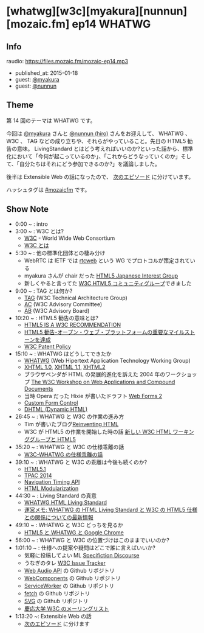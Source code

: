 # [whatwg][w3c][myakura][nunnun][mozaic.fm] ep14 WHATWG

## Info

raudio: https://files.mozaic.fm/mozaic-ep14.mp3

- published_at: 2015-01-18
- guest: [@myakura](https://twitter.com/myakura)
- guest: [@nunnun](https://twitter.com/nunnun)


## Theme

第 14 回のテーマは WHATWG です。

今回は [@myakura](https://twitter.com/myakura) さんと [@nunnun (hiro)](https://twitter.com/nunnun) さんをお迎えして、 WHATWG 、 W3C 、 TAG などの成り立ちや、それらがやっていること。先日の HTML5 勧告の意味。 LivingStandard とはどう考えればいいのか?といった話から、標準化において「今何が起こっているのか」、「これからどうなっていくのか」そして、「自分たちはそれにどう参加できるのか?」を議論しました。

後半は Extensible Web の話になったので、 [次のエピソード](http://mozaic.fm/post/108491263993/15-extensible-web) に分けています。

ハッシュタグは [#mozaicfm](https://twitter.com/search?q=mozaicfm&src=hash) です。


## Show Note

- 0:00 ~ : intro
- 3:00 ~ : W3C とは?
  - [W3C](http://t.umblr.com/redirect?z=http%3A%2F%2Fwww.w3.org%2F&t=YWRkODExN2RjMDNkOGIzYzdlNzc2ZjQyYWUyOWMxZDIzZjZkMmRjOSxjOFd4eUYzMA%3D%3D)  - World Wide Web Consortium
  - [W3C とは](http://t.umblr.com/redirect?z=http%3A%2F%2Fwww.w3c.jp%2F2012%2F06%2F03-W3C_General%2FW3C_General.html&t=ZTJmOTEyYmQ3YzNmODg5MWJkY2E4NzUyNWI2ZmZjMTY5Mjc5ZjVjZCxjOFd4eUYzMA%3D%3D)
- 5:30 ~ : 他の標準化団体との棲み分け
  - WebRTC は IETF では [rtcweb](http://t.umblr.com/redirect?z=https%3A%2F%2Ftools.ietf.org%2Fwg%2Frtcweb%2F&t=OGMzZjliMmUwZjBmNGVhMzJlNjZlZDEwZDk4ZTk0MmZiOWIwNTRlMSxjOFd4eUYzMA%3D%3D) という WG でプロトコルが策定されている
  - myakura さんが chair だった [HTML5 Japanese Interest Group](http://t.umblr.com/redirect?z=http%3A%2F%2Fwww.w3.org%2F2009%2F09%2Fhtml5-ig-jp-charter.ja.html&t=ODM5MWE0MDdlODdiOGQxYTZmMDQxY2RkYmI2N2ZhMDQ2MDkzMjllOSxjOFd4eUYzMA%3D%3D)
  - 新しくやると言ってた [W3C HTML5 コミュニティグループ](http://t.umblr.com/redirect?z=http%3A%2F%2Fwww.w3.org%2Fcommunity%2Fhtml5jp%2F&t=MWFjYjMyYTlmYzNkM2FlZTc1OTVmYTlmZjBiODIyNWE2YTVmZTAxZixjOFd4eUYzMA%3D%3D)できました
- 9:00 ~ : TAG とは何か?
  - [TAG](http://t.umblr.com/redirect?z=http%3A%2F%2Fwww.w3.org%2F2001%2Ftag%2F&t=NmVkMTA2ZWRkYjY1YWE5YzA3N2EzMGU4M2I4YjBmMWVkMzVhMTMzMyxjOFd4eUYzMA%3D%3D) (W3C Technical Architecture Group)
  - [AC](http://t.umblr.com/redirect?z=http%3A%2F%2Fwww.w3.org%2FConsortium%2Fmembership-faq%23ACRep&t=YjgzNzBmYzVhODIyNDI2NWIzYmIxZWQ5MGU2ZDE1ZTliYjgwMTQ1NCxjOFd4eUYzMA%3D%3D) (W3C Advisory Committee)
  - [AB](http://t.umblr.com/redirect?z=http%3A%2F%2Fwww.w3.org%2Fwiki%2FAB&t=Yjg0NjQ0NDkxYWVkNmE2ZWQwYTdhMTAxNmYxMjk0ODQ0NDE3ZDFmMCxjOFd4eUYzMA%3D%3D) (W3C Advisory Board)
- 10:20 ~ : HTML5 勧告の意味とは?
  - [HTML5 IS A W3C RECOMMENDATION](http://t.umblr.com/redirect?z=http%3A%2F%2Fwww.w3.org%2Fblog%2Fnews%2Farchives%2F4167&t=NDUzNTRhOGNhMzMxZGFhNjljMmY2NjY3YjBkMzg4ODM1OTAyYTNlZSxjOFd4eUYzMA%3D%3D)
  - [HTML5 勧告-オープン・ウェブ・プラットフォームの重要なマイルストーンを達成](http://t.umblr.com/redirect?z=http%3A%2F%2Fwww.w3.org%2F2014%2F10%2Fhtml5-rec.html.ja&t=MTVkOWEyNmM0ZWMyNDNkOGYxODc4NGZmMjAyNTQwM2YzZDJiZWRhZCxjOFd4eUYzMA%3D%3D)
  - [W3C Patent Policy](http://t.umblr.com/redirect?z=http%3A%2F%2Fwww.w3.org%2FConsortium%2FPatent-Policy%2F&t=YWQ4MTk2MzQxMDc0Nzk2MDM3YzZkN2E5NWM4MjA5ZjBkMDFjYTQzMyxjOFd4eUYzMA%3D%3D)
- 15:10 ~ : WHATWG はどうしてできたか
  - [WHATWG](http://t.umblr.com/redirect?z=https%3A%2F%2Fwhatwg.org%2F&t=Y2ZhZTM5ZGExMTBiZDkyYTg4YTllMTE5MTJhMTJkOGFiMmU5Y2YyMixjOFd4eUYzMA%3D%3D) (Web Hipertext Application Technology Working Group)
  - [XHTML 1.0](http://t.umblr.com/redirect?z=http%3A%2F%2Fwww.w3.org%2FTR%2Fxhtml1%2F&t=MTllY2Q3ZTRhZGFjNmUwNmRlYzE1MWFkYTNjYWU1MDA5OWM2OWU2MyxjOFd4eUYzMA%3D%3D), [XHTML 1.1](http://t.umblr.com/redirect?z=http%3A%2F%2Fwww.w3.org%2FTR%2Fxhtml11%2F&t=OWVjMjI0NWRhYzRjYjdmMDMzZmEwZjgzZmQxNzkxMDdlNGM3ZTJjYixjOFd4eUYzMA%3D%3D), [XHTML2](http://t.umblr.com/redirect?z=http%3A%2F%2Fwww.w3.org%2FTR%2Fxhtml2%2F&t=ZDdjMTM0MDAxNDAyNWMxMTUzMjY5N2E3MjJlNjMyMjUxNDJlNjMxYSxjOFd4eUYzMA%3D%3D)
  - ブラウザベンダが HTML の発展的進化を訴えた 2004 年のワークショップ [The W3C Workshop on Web Applications and Compound Documents](http://t.umblr.com/redirect?z=http%3A%2F%2Fwww.w3.org%2F2004%2F04%2Fwebapps-cdf-ws%2F&t=YWYyYTIyNjdhODlkY2U1OWExOGRiYzIwZmRhNzU3MDg1ZjM2ZDBmOSxjOFd4eUYzMA%3D%3D)
  - 当時 Opera だった Hixie が書いたドラフト [Web Forms 2](http://t.umblr.com/redirect?z=https%3A%2F%2Fgithub.com%2Fwestonruter%2Fwebforms2&t=MDk0ZjFhYzgyMjM4ZmM0NDBkNTgxZTRjNTZiYzhjZWMyNDZkOTdmOCxjOFd4eUYzMA%3D%3D)
  - [Custom Form Control](http://t.umblr.com/redirect?z=https%3A%2F%2Fwhatwg.org%2Fspecs%2Fweb-controls%2Fcurrent-work%2F&t=OTdhYzQxNTM1MzU5ZjdlMDM4Y2Q1ZGUyNGI0NTdjZGJhYTJmMzhiYyxjOFd4eUYzMA%3D%3D)
  - [DHTML (Dynamic HTML)](http://t.umblr.com/redirect?z=http%3A%2F%2Fja.wikipedia.org%2Fwiki%2F%25E3%2583%2580%25E3%2582%25A4%25E3%2583%258A%25E3%2583%259F%25E3%2583%2583%25E3%2582%25AFHTML&t=MTdiNjA1ZmYyMDQzOTAxYTE4NmM3NDA4YTAzNDgwYjc5YWY1YzVhOCxjOFd4eUYzMA%3D%3D)
- 26:45 ~ : WHATWG と W3C の作業の進み方
  - Tim が書いたブログ[Reinventing HTML](http://t.umblr.com/redirect?z=http%3A%2F%2Fdig.csail.mit.edu%2Fbreadcrumbs%2Fnode%2F166&t=NGYzNTc1ZDAzN2Y1YjIyZWU2NjJmMTA0OTA4NjQ5YzZiNjhjYTk4ZSxjOFd4eUYzMA%3D%3D)
  - W3C が HTML5 の作業を開始した時の話 [新しい W3C HTML ワーキンググループと HTML5](http://t.umblr.com/redirect?z=http%3A%2F%2Fstandards.mitsue.co.jp%2Farchives%2F001222.html&t=Yzc2ZjI5ZTYzYzMyYWQwMWJhYTNkNjBlNTFiZDcxNTY2MzU1MWUwOCxjOFd4eUYzMA%3D%3D)
- 35:20 ~ : WHATWG と W3C の仕様乖離の話
  - [W3C-WHATWG の仕様乖離の話](http://t.umblr.com/redirect?z=http%3A%2F%2Fdeveloper.telerik.com%2Ffeatured%2Fw3c-vs-whatwg-html5-specs-differences-documented%2F&t=OWU3ODA2MjBhY2FhYWM5YmRiNDdkNDQ2YjdiZWRmZjA2ODM4MGEyNyxjOFd4eUYzMA%3D%3D)
- 39:10 ~ : WHATWG と W3C の乖離は今後も続くのか?
  - [HTML5.1](http://t.umblr.com/redirect?z=http%3A%2F%2Fwww.w3.org%2FTR%2Fhtml51%2F&t=ZTdkOGQxNjA2NmRmYmU2MGZiZjRhOGY3ZjYzZmFkNzY5MzlmMTI1MixjOFd4eUYzMA%3D%3D)
  - [TPAC 2014](http://t.umblr.com/redirect?z=http%3A%2F%2Fwww.w3.org%2F2014%2F11%2FTPAC%2F&t=OWI2MDM2NzE4YzI0ZmU0YmIzMTQ2NWU2ZWQyNmJlOWQyNDdiOWI5MyxjOFd4eUYzMA%3D%3D)
  - [Navigation Timing API](http://t.umblr.com/redirect?z=http%3A%2F%2Fwww.w3.org%2FTR%2Fnavigation-timing%2F&t=YzA0ODBhYWVhYmIwNjlkNTE5OTI4OTYwYTY3ZDAyNGMxOGMxNGQxNSxjOFd4eUYzMA%3D%3D)
  - [HTML Modularization](http://t.umblr.com/redirect?z=http%3A%2F%2Fwww.w3.org%2F2014%2F10%2Fmodularity-slides%2F&t=Mjg1MTk0Nzc3Mjk3NjU5MjBmYzYxMzFlMGM3YTM1NjFlMGJlZTA4NCxjOFd4eUYzMA%3D%3D)
- 44:30 ~ : Living Standard の真意
  - [WHATWG HTML Living Standard](http://t.umblr.com/redirect?z=https%3A%2F%2Fhtml.spec.whatwg.org%2F&t=MjdmMGVmMzMwNTU3YzNiNjQ0ZDg2ZTY3MzRmMTU3ODE0MWMwMWE3MixjOFd4eUYzMA%3D%3D)
  - [運営メモ: WHATWG の HTML Living Standard と W3C の HTML5 仕様との関係についての最新情報](http://t.umblr.com/redirect?z=https%3A%2F%2Fdev.mozilla.jp%2F2012%2F07%2Fadministrivia-update-on-the-relationship-between-the-whatwg-html-living-standard-and-the-w3c-html5-specification%2F&t=YjY4ODU3OGU3NGRhYzY2NWZmNmU0Yzg2N2JmYmYxNzE1OTljN2M3ZCxjOFd4eUYzMA%3D%3D)
- 49:10 ~ : WHATWG と W3C どっちを見るか
  - [HTML5 と WHATWG と Google Chrome](http://t.umblr.com/redirect?z=https%3A%2F%2Fplus.google.com%2F+HayatoIto%2Fposts%2FaxVAUzFEu4L&t=YzNmMWZmN2FjNjcyYTllMjE4ZTA0YzBkYmNlMjg2OTQxODkyMGZkOCxjOFd4eUYzMA%3D%3D)
- 56:00 ~ : WHATWG と W3C の位置づけはこのままでいいのか?
- 1:01:10 ~ : 仕様への提案や疑問はどこで誰に言えばいいか?
  - 気軽に投稿してよい ML [Specifiction Discourse](http://t.umblr.com/redirect?z=http%3A%2F%2Fdiscourse.specifiction.org%2F&t=NWY4MmIzODRmODkwMmQ2M2MzZDZhZjg3NDkxOGEyMDFlM2Q0OWIyMSxjOFd4eUYzMA%3D%3D)
  - うなぎのタレ [W3C Issue Tracker](http://t.umblr.com/redirect?z=http%3A%2F%2Fwww.w3.org%2F2005%2F06%2Ftracker%2F&t=YzYxYTQ0OTc5YjMyMmRiZjcyNTE1YTE5ZjcyN2JjN2VkNmM5Mjc4MixjOFd4eUYzMA%3D%3D)
  - [Web Audio API](http://t.umblr.com/redirect?z=https%3A%2F%2Fgithub.com%2FWebAudio%2Fweb-audio-api&t=MDM5NDk4ZDNiOTYyODMwM2RkNmZkODRlMjg0YTk2MDY5YTY0OGJhNixjOFd4eUYzMA%3D%3D) の Github リポジトリ
  - [WebComponents](http://t.umblr.com/redirect?z=https%3A%2F%2Fgithub.com%2Fw3c%2Fwebcomponents%2F&t=MDdiNTk5NTcyNGYyOTVlYTZlYzM2OTdhNGIxM2ZiYTM4MDM1OTYzYixjOFd4eUYzMA%3D%3D) の Github リポジトリ
  - [ServiceWorker](http://t.umblr.com/redirect?z=https%3A%2F%2Fgithub.com%2Fslightlyoff%2FServiceWorker%2F&t=NzE1MjlhMGEyYTBhZGMyZGRhY2E4YTFlODJkMmNmYWY1MWE2MmM1NCxjOFd4eUYzMA%3D%3D) の Github リポジトリ
  - [fetch](http://t.umblr.com/redirect?z=https%3A%2F%2Fgithub.com%2Fwhatwg%2Ffetch&t=ZTU3ZjNmNWUxNmRmMWVjNjRkNWNhYTY0YTAwMjFjODk0YzY2ZDVkMCxjOFd4eUYzMA%3D%3D) の Github リポジトリ
  - [SVG](http://t.umblr.com/redirect?z=https%3A%2F%2Fgithub.com%2Fw3c%2Fsvgwg%2F&t=N2NkYzY2MDgxOTUwZjM2MDRhYjhjZDU1NDZjMzY0MzA5ZGFmYzhhNSxjOFd4eUYzMA%3D%3D) の Github リポジトリ
  - [慶応大学 W3C のメーリングリスト](http://t.umblr.com/redirect?z=http%3A%2F%2Fwww.w3.org%2FConsortium%2Fcontact-keio-ja.html&t=ZGRiMzM4YzkyMmRlZTYwMjVmMzY0NDEzOWM5YTEwMzIwY2ZjOGRiNSxjOFd4eUYzMA%3D%3D)
- 1:13:20 ~: Extensible Web の話
  - [次のエピソード](http://mozaic.fm/post/108491263993/15-extensible-web) に分けます
